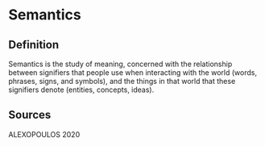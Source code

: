 # Semantics

## Definition

Semantics is the study of meaning, concerned with the relationship between signifiers that people use when interacting with the world (words, phrases, signs, and symbols), and the things in that world that these signifiers denote (entities, concepts, ideas).

## Sources

ALEXOPOULOS 2020
